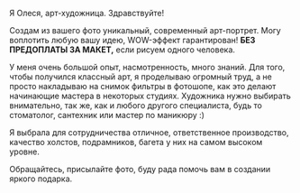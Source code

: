 Я Олеся, арт-художница. Здравствуйте!

Создам из вашего фото уникальный, современный арт-портрет. Могу воплотить любую вашу идею, WOW-эффект гарантирован! **БЕЗ ПРЕДОПЛАТЫ ЗА МАКЕТ,** если рисуем одного человека.

У меня очень большой опыт, насмотренность, много знаний. Для того, чтобы получился классный арт, я проделываю огромный труд, а не просто накладываю на снимок фильтры в фотошопе, как это делают начинающие мастера в некоторых студиях. Художника нужно выбирать внимательно, так же, как и любого другого специалиста, будь то стоматолог, сантехник или мастер по маникюру :)

Я выбрала для сотрудничества отличное, ответственное производство, качество холстов, подрамников, багета у них на самом высоком уровне.

Обращайтесь, присылайте фото, буду рада помочь вам в создании яркого подарка.